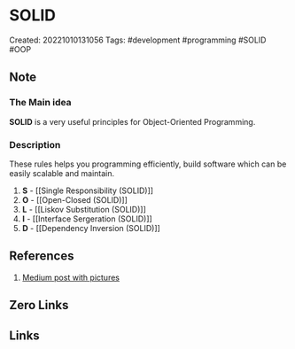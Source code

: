 # SOLID

Created: 20221010131056
Tags: #development #programming #SOLID #OOP

## Note
### The Main idea
**SOLID** is a very useful principles for Object-Oriented Programming.

### Description
These rules helps you programming efficiently, build software which can be easily scalable and maintain.

1. **S** - [[Single Responsibility (SOLID)]]
2. **O** - [[Open-Closed (SOLID)]]
3. **L** - [[Liskov Substitution (SOLID)]]
4. **I** - [[Interface Sergeration (SOLID)]]
5. **D** - [[Dependency Inversion (SOLID)]]

## References
1. [Medium post with pictures](https://medium.com/backticks-tildes/the-s-o-l-i-d-principles-in-pictures-b34ce2f1e898)

## Zero Links


## Links

